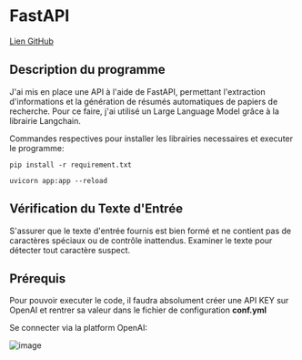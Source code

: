 # FastAPI

[Lien GitHub](https://github.com/SebastiaSerena/FastAPI)


## Description du programme

J'ai mis en place une API à l'aide de FastAPI, permettant l'extraction d'informations et la génération de résumés automatiques de papiers de recherche. Pour ce faire, j'ai utilisé un Large Language Model grâce à la librairie Langchain.

Commandes respectives pour installer les librairies necessaires et executer le programme:

```
pip install -r requirement.txt

uvicorn app:app --reload

```

## Vérification du Texte d'Entrée

S'assurer que le texte d'entrée fournis est bien formé et ne contient pas de caractères spéciaux ou de contrôle inattendus. 
Examiner le texte pour détecter tout caractère suspect.


## Prérequis

Pour pouvoir executer le code, il faudra absolument créer une API KEY sur OpenAI et rentrer sa valeur dans le fichier de configuration **conf.yml**

Se connecter via la platform OpenAI:

![image](https://github.com/SebastiaSerena/FastAPI/assets/103116255/156a99b6-1ed9-4b9c-8eae-9087d8b7395b)



